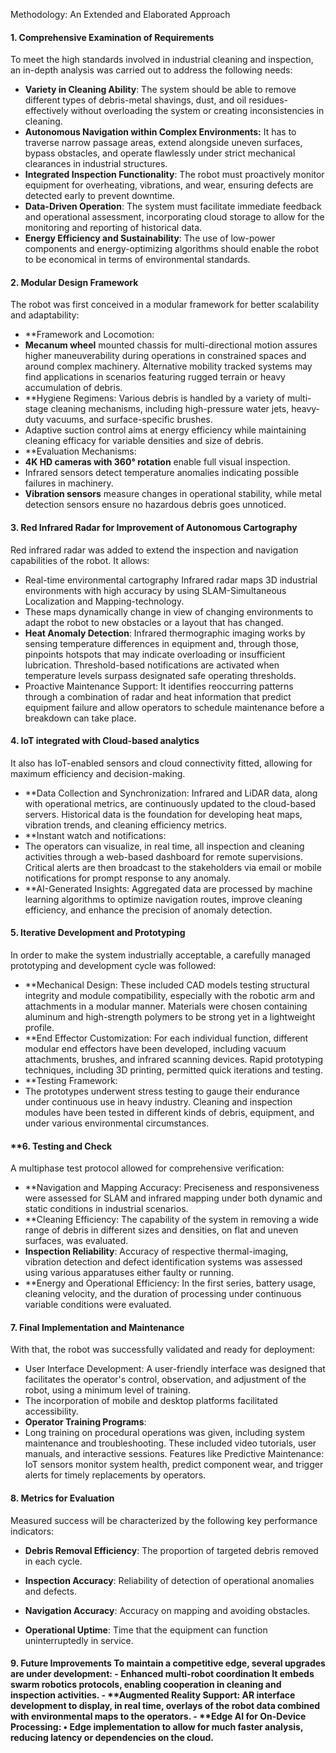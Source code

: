 Methodology: An Extended and Elaborated Approach

#### **1. Comprehensive Examination of Requirements**
To meet the high standards involved in industrial cleaning and inspection, an in-depth analysis was carried out to address the following needs:
- **Variety in Cleaning Ability**: The system should be able to remove different types of debris-metal shavings, dust, and oil residues-effectively without overloading the system or creating inconsistencies in cleaning.
- **Autonomous Navigation within Complex Environments:** It has to traverse narrow passage areas, extend alongside uneven surfaces, bypass obstacles, and operate flawlessly under strict mechanical clearances in industrial structures.
- **Integrated Inspection Functionality**: The robot must proactively monitor equipment for overheating, vibrations, and wear, ensuring defects are detected early to prevent downtime.
- **Data-Driven Operation**: The system must facilitate immediate feedback and operational assessment, incorporating cloud storage to allow for the monitoring and reporting of historical data.
- **Energy Efficiency and Sustainability**: The use of low-power components and energy-optimizing algorithms should enable the robot to be economical in terms of environmental standards.

#### 2. Modular Design Framework
The robot was first conceived in a modular framework for better scalability and adaptability:
- **Framework and Locomotion:
- **Mecanum wheel** mounted chassis for multi-directional motion assures higher maneuverability during operations in constrained spaces and around complex machinery.
Alternative mobility tracked systems may find applications in scenarios featuring rugged terrain or heavy accumulation of debris.
- **Hygiene Regimens:
Various debris is handled by a variety of multi-stage cleaning mechanisms, including high-pressure water jets, heavy-duty vacuums, and surface-specific brushes.
- Adaptive suction control aims at energy efficiency while maintaining cleaning efficacy for variable densities and size of debris.
- **Evaluation Mechanisms:
- **4K HD cameras with 360° rotation** enable full visual inspection.
- Infrared sensors detect temperature anomalies indicating possible failures in machinery.
- **Vibration sensors** measure changes in operational stability, while metal detection sensors ensure no hazardous debris goes unnoticed.

#### 3. Red Infrared Radar for Improvement of Autonomous Cartography
Red infrared radar was added to extend the inspection and navigation capabilities of the robot. It allows:
- Real-time environmental cartography
Infrared radar maps 3D industrial environments with high accuracy by using SLAM-Simultaneous Localization and Mapping-technology.
- These maps dynamically change in view of changing environments to adapt the robot to new obstacles or a layout that has changed.
- **Heat Anomaly Detection**:
Infrared thermographic imaging works by sensing temperature differences in equipment and, through those, pinpoints hotspots that may indicate overloading or insufficient lubrication.
Threshold-based notifications are activated when temperature levels surpass designated safe operating thresholds.
- Proactive Maintenance Support:
It identifies reoccurring patterns through a combination of radar and heat information that predict equipment failure and allow operators to schedule maintenance before a breakdown can take place.

#### 4. IoT integrated with Cloud-based analytics
It also has IoT-enabled sensors and cloud connectivity fitted, allowing for maximum efficiency and decision-making.
- **Data Collection and Synchronization:
Infrared and LiDAR data, along with operational metrics, are continuously updated to the cloud-based servers.
Historical data is the foundation for developing heat maps, vibration trends, and cleaning efficiency metrics.
- **Instant watch and notifications:
- The operators can visualize, in real time, all inspection and cleaning activities through a web-based dashboard for remote supervisions.
Critical alerts are then broadcast to the stakeholders via email or mobile notifications for prompt response to any anomaly.
- **AI-Generated Insights:
Aggregated data are processed by machine learning algorithms to optimize navigation routes, improve cleaning efficiency, and enhance the precision of anomaly detection.

#### 5. Iterative Development and Prototyping
In order to make the system industrially acceptable, a carefully managed prototyping and development cycle was followed:
- **Mechanical Design:
These included CAD models testing structural integrity and module compatibility, especially with the robotic arm and attachments in a modular manner.
Materials were chosen containing aluminum and high-strength polymers to be strong yet in a lightweight profile.
- **End Effector Customization:
For each individual function, different modular end effectors have been developed, including vacuum attachments, brushes, and infrared scanning devices.
Rapid prototyping techniques, including 3D printing, permitted quick iterations and testing.
- **Testing Framework:
- The prototypes underwent stress testing to gauge their endurance under continuous use in heavy industry.
Cleaning and inspection modules have been tested in different kinds of debris, equipment, and under various environmental circumstances.

#### **6. Testing and Check
A multiphase test protocol allowed for comprehensive verification:
- **Navigation and Mapping Accuracy:
Preciseness and responsiveness were assessed for SLAM and infrared mapping under both dynamic and static conditions in industrial scenarios.
- **Cleaning Efficiency:
The capability of the system in removing a wide range of debris in different sizes and densities, on flat and uneven surfaces, was evaluated.
- **Inspection Reliability**:
Accuracy of respective thermal-imaging, vibration detection and defect identification systems was assessed using various apparatuses either faulty or running.
- **Energy and Operational Efficiency:
In the first series, battery usage, cleaning velocity, and the duration of processing under continuous variable conditions were evaluated.

#### 7. Final Implementation and Maintenance
With that, the robot was successfully validated and ready for deployment:
- User Interface Development:
A user-friendly interface was designed that facilitates the operator's control, observation, and adjustment of the robot, using a minimum level of training.
- The incorporation of mobile and desktop platforms facilitated accessibility.
- **Operator Training Programs**:
- Long training on procedural operations was given, including system maintenance and troubleshooting.
These included video tutorials, user manuals, and interactive sessions.
Features like Predictive Maintenance:
IoT sensors monitor system health, predict component wear, and trigger alerts for timely replacements by operators.

#### **8. Metrics for Evaluation**
Measured success will be characterized by the following key performance indicators:
- **Debris Removal Efficiency**: The proportion of targeted debris removed in each cycle.
- **Inspection Accuracy**: Reliability of detection of operational anomalies and defects.
- **Navigation Accuracy**: Accuracy on mapping and avoiding obstacles.

- **Operational Uptime**: Time that the equipment can function uninterruptedly in service.

#### 9. Future Improvements To maintain a competitive edge, several upgrades are under development: - Enhanced multi-robot coordination It embeds swarm robotics protocols, enabling cooperation in cleaning and inspection activities. - **Augmented Reality Support: AR interface development to display, in real time, overlays of the robot data combined with environmental maps to the operators. - **Edge AI for On-Device Processing: • Edge implementation to allow for much faster analysis, reducing latency or dependencies on the cloud.
